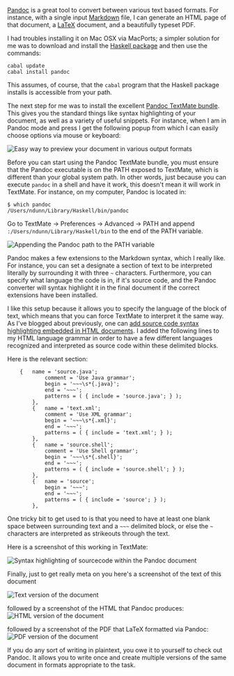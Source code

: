 [Pandoc][Pandoc homepage] is a great tool to convert between various text based formats.  For instance, with a single input [Markdown][] file, I can generate an HTML page of that document, a [LaTeX][] document, and a beautifully typeset PDF.

I had troubles installing it on Mac OSX via MacPorts; a simpler solution for me was to download and install the [Haskell package][] and then use the commands:

~~~
cabal update
cabal install pandoc
~~~

This assumes, of course, that the `cabal` program that the Haskell package installs is accessible from your path.

The next step for me was to install the excellent [Pandoc TextMate bundle][].  This gives you the standard things like syntax highlighting of your document, as well as a variety of useful snippets.  For instance, when I am in Pandoc mode and press <!--⌃ ⌥ ⌘ P,--> I get the following popup from which I can easily choose options via mouse or keyboard:

![Easy way to preview your document in various output formats][Popup snippets]

Before you can start using the Pandoc TextMate bundle, you must ensure that the Pandoc executable is on the PATH exposed to TextMate, which is different than your global system path.  In other words, just because you can execute `pandoc` in a shell and have it work, this doesn't mean it will work in TextMate.  For instance, on my computer, Pandoc is located in:

~~~{.shell}
$ which pandoc
/Users/ndunn/Library/Haskell/bin/pandoc
~~~

Go to TextMate -> Preferences -> Advanced -> PATH and append `:/Users/ndunn/Library/Haskell/bin` to the end of the PATH variable.  

![Appending the Pandoc path to the PATH variable][TextMate path]



Pandoc makes a few extensions to the Markdown syntax, which I really like.  For instance, you can set a designate a section of text to be interpreted literally by surrounding it with three `~` characters.  Furthermore, you can specify what language the code is in, if it's source code, and the Pandoc converter will syntax highlight it in the final document if the correct extensions have been installed.  

I like this setup because it allows you to specify the language of the block of text, which means that you can force TextMate to interpret it the same way.  As I've blogged about previously, one can [add source code syntax highlighting embedded in HTML documents][Intro to Language Grammars].  I added the following lines to my HTML language grammar in order to have a few different languages recognized and interpreted as source code within these delimited blocks.

Here is the relevant section:

~~~
    {	name = 'source.java';
			comment = 'Use Java grammar';
			begin = '~~~\s*{.java}';
			end = '~~~';
			patterns = ( { include = 'source.java'; } );
		},
		{	name = 'text.xml';
			comment = 'Use XML grammar';
			begin = '~~~\s*{.xml}';
			end = '~~~';
			patterns = ( { include = 'text.xml'; } );
		},
		{	name = 'source.shell';
			comment = 'Use Shell grammar';
			begin = '~~~\s*{.shell}';
			end = '~~~';
			patterns = ( { include = 'source.shell'; } );
		},
		{	name = 'source';
			begin = '~~~';
			end = '~~~';
			patterns = ( { include = 'source'; } );
		},
~~~

One tricky bit to get used to is that you need to have at least one blank space between surrounding text and a `~~~` delimited block, or else the `~` characters are interpreted as strikeouts through the text.

Here is a screenshot of this working in TextMate:

![Syntax highlighting of sourcecode within the Pandoc document][Syntax highlighting]


Finally, just to get really meta on you here's a screenshot of the text of this document

![Text version of the document][Text of this article]

followed by a screenshot of the HTML that Pandoc produces:
![HTML version of the document][HTML version of this article]

followed by a screenshot of the PDF that LaTeX formatted via Pandoc:
![PDF version of the document][PDF version of this article]



If you do any sort of writing in plaintext, you owe it to yourself to check out Pandoc.  It allows you to write once and create multiple versions of the same document in formats appropriate to the task.  



[Pandoc homepage]:http://johnmacfarlane.net/pandoc/
[Markdown]:http://daringfireball.net/projects/markdown/
[LaTeX]:http://en.wikipedia.org/wiki/LaTeX
[online example]:http://johnmacfarlane.net/pandoc/try
[Haskell package]:http://hackage.haskell.org/platform/mac.html
[Pandoc TextMate bundle]:https://github.com/dsanson/Pandoc.tmbundle
[Intro to Language Grammars]:http://developmentality.wordpress.com/2011/02/08/textmate-introduction-to-language-grammars/

[Syntax highlighting]:http://grab.by/grabs/3ab627587a040e4b4d0f3c1ec3e7cee3.png
[Text of this article]:http://grab.by/grabs/cd79f4e4c7cad9cada663467812b7d81.png
[HTML version of this article]:http://grab.by/grabs/41ce10ad6d57598c46088bdc95697c1d.png
[Popup snippets]:http://grab.by/grabs/89566708978b4900d650633c6be127d5.png
[TextMate path]:http://grab.by/grabs/a151e4e701f67cf6ac9cb24818edb91c.png
[PDF version of this article]:http://grab.by/grabs/43ee5f89ba69671ebc4c6b37b0b41d54.png

<!--
[Syntax highlighting]:images/pandoc_syntax_highlighting.png
[Text of this article]:images/pandoc_text_image.png
[HTML version of this article]:images/pandoc_preview_as_html.png
[Popup snippets]:images/pandoc_popups.png
[TextMate path]:images/pandoc_path.png
-->